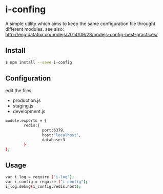 # i-confing

A simple utility  which aims to keep the same configuration file throught different modules.
see also: http://eng.datafox.co/nodejs/2014/09/28/nodejs-config-best-practices/

## Install

```sh
$ npm install --save i-config
```


## Configuration
edit the files
  - production.js
  - staging.js
  - development.js

```sh
module.exports = {
		redis:{
		        port:6379,
		        host:'localhost',
		        database:3
		}
};
```

## Usage

```sh
var i_log = require ("i-log");
var i_config = require ("i-config");
i_log.debug(i_config.redis.host);
```
